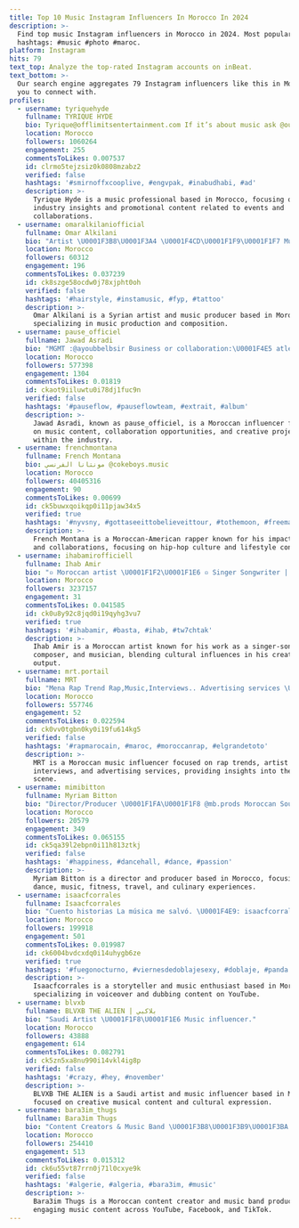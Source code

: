 ```yaml
---
title: Top 10 Music Instagram Influencers In Morocco In 2024
description: >-
  Find top music Instagram influencers in Morocco in 2024. Most popular
  hashtags: #music #photo #maroc.
platform: Instagram
hits: 79
text_top: Analyze the top-rated Instagram accounts on inBeat.
text_bottom: >-
  Our search engine aggregates 79 Instagram influencers like this in Morocco for
  you to connect with.
profiles:
  - username: tyriquehyde
    fullname: TYRIQUE HYDE
    bio: Tyrique@offlimitsentertainment.com If it’s about music ask @outskrts
    location: Morocco
    followers: 1060264
    engagement: 255
    commentsToLikes: 0.007537
    id: clrmo5tejzsiz0k0808mzabz2
    verified: false
    hashtags: '#smirnoffxcooplive, #engvpak, #inabudhabi, #ad'
    description: >-
      Tyrique Hyde is a music professional based in Morocco, focusing on
      industry insights and promotional content related to events and
      collaborations.
  - username: omaralkilaniofficial
    fullname: Omar Alkilani
    bio: "Artist \U0001F3B8\U0001F3A4 \U0001F4CD\U0001F1F9\U0001F1F7 Music Production \U0001F4DA Composer - Music Producer from Syria \U0001F3B6 For business: @omar.guitarist \U0001F4E9"
    location: Morocco
    followers: 60312
    engagement: 196
    commentsToLikes: 0.037239
    id: ck8szge58ocdw0j78xjpht0oh
    verified: false
    hashtags: '#hairstyle, #instamusic, #fyp, #tattoo'
    description: >-
      Omar Alkilani is a Syrian artist and music producer based in Morocco,
      specializing in music production and composition.
  - username: pause_officiel
    fullname: Jawad Asradi
    bio: "MGMT :@ayoubbelbsir Business or collaboration:\U0001F4E5 atlentismanagement@gmail.com @atlantis_music_ \U0001F4CD"
    location: Morocco
    followers: 577398
    engagement: 1304
    commentsToLikes: 0.01819
    id: ckaot9iiluwtu0i78dj1fuc9n
    verified: false
    hashtags: '#pauseflow, #pauseflowteam, #extrait, #album'
    description: >-
      Jawad Asradi, known as pause_officiel, is a Moroccan influencer focusing
      on music content, collaboration opportunities, and creative projects
      within the industry.
  - username: frenchmontana
    fullname: French Montana
    bio: ‎مونتانا الفرنسي @cokeboys.music
    location: Morocco
    followers: 40405316
    engagement: 90
    commentsToLikes: 0.00699
    id: ck5buwxqoikqp0i11pjaw34x5
    verified: true
    hashtags: '#nyvsny, #gottaseeittobelieveittour, #tothemoon, #freemaxb'
    description: >-
      French Montana is a Moroccan-American rapper known for his impactful music
      and collaborations, focusing on hip-hop culture and lifestyle content.
  - username: ihabamirofficiell
    fullname: Ihab Amir
    bio: "▫️ Moroccan artist \U0001F1F2\U0001F1E6 ▫️ Singer Songwriter | Composer | Musician \U0001F3BC Acteur Booking : y.ihabamir@gmail.com"
    location: Morocco
    followers: 3237157
    engagement: 31
    commentsToLikes: 0.041585
    id: ck0u8y92c8jqd0i19qyhg3vu7
    verified: true
    hashtags: '#ihabamir, #basta, #ihab, #tw7chtak'
    description: >-
      Ihab Amir is a Moroccan artist known for his work as a singer-songwriter,
      composer, and musician, blending cultural influences in his creative
      output.
  - username: mrt.portail
    fullname: MRT
    bio: "Mena Rap Trend Rap,Music,Interviews.. Advertising services \U0001F468\U0001F3FB‍\U0001F4BC @menaraptrend"
    location: Morocco
    followers: 557746
    engagement: 52
    commentsToLikes: 0.022594
    id: ck0vv0tgbn0ky0i19fu614kg5
    verified: false
    hashtags: '#rapmarocain, #maroc, #moroccanrap, #elgrandetoto'
    description: >-
      MRT is a Moroccan music influencer focused on rap trends, artist
      interviews, and advertising services, providing insights into the MENA rap
      scene.
  - username: mimibitton
    fullname: Myriam Bitton
    bio: "Director/Producer \U0001F1FA\U0001F1F8 @mb.prods Moroccan Soul \U0001F1F2\U0001F1E6 Flame Team \U0001F525\U0001F1EF\U0001F1F2 Dance \U0001F483\U0001F3FC, Music \U0001F3B6, Fitness \U0001F3CB\U0001F3FC‍♀️, Travel ✈️, Nature \U0001F305, Food \U0001F958 L.O.V.E.R"
    location: Morocco
    followers: 20579
    engagement: 349
    commentsToLikes: 0.065155
    id: ck5qa39l2ebpn0i11h813ztkj
    verified: false
    hashtags: '#happiness, #dancehall, #dance, #passion'
    description: >-
      Myriam Bitton is a director and producer based in Morocco, focusing on
      dance, music, fitness, travel, and culinary experiences.
  - username: isaacfcorrales
    fullname: Isaacfcorrales
    bio: "Cuento historias La música me salvó. \U0001F4E9: isaacfcorrales@gmail.com YOUTUBE\U0001F447"
    location: Morocco
    followers: 199918
    engagement: 501
    commentsToLikes: 0.019987
    id: ck6004bvdcxdq0i14uhygb6ze
    verified: true
    hashtags: '#fuegonocturno, #viernesdedoblajesexy, #doblaje, #panda'
    description: >-
      Isaacfcorrales is a storyteller and music enthusiast based in Morocco,
      specializing in voiceover and dubbing content on YouTube.
  - username: blvxb
    fullname: BLVXB THE ALIEN | بلاكبي
    bio: "Saudi Artist \U0001F1F8\U0001F1E6 Music influencer."
    location: Morocco
    followers: 43888
    engagement: 614
    commentsToLikes: 0.082791
    id: ck5zn5xa8nu990i14vkl4ig8p
    verified: false
    hashtags: '#crazy, #hey, #november'
    description: >-
      BLVXB THE ALIEN is a Saudi artist and music influencer based in Morocco,
      focused on creative musical content and cultural expression.
  - username: bara3im_thugs
    fullname: Bara3im Thugs
    bio: "Content Creators & Music Band \U0001F3B8\U0001F3B9\U0001F3BA + 1.6 Million on YouTube ❤ + 540k on Facebook + 332k on TikTok Contact Pro : baraimthugs@gmail.com New Song \U0001F447"
    location: Morocco
    followers: 254410
    engagement: 513
    commentsToLikes: 0.015312
    id: ck6u55vt87rrn0j71l0cxye9k
    verified: false
    hashtags: '#algerie, #algeria, #bara3im, #music'
    description: >-
      Bara3im Thugs is a Moroccan content creator and music band producing
      engaging music content across YouTube, Facebook, and TikTok.
---
```


